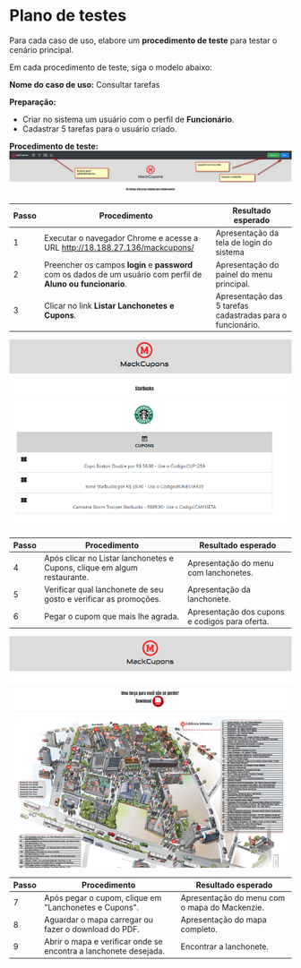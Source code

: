 # Plano de testes

Para cada caso de uso, elabore um **procedimento de teste** para testar o cenário principal.

Em cada procedimento de teste, siga o modelo abaixo:

**Nome do caso de uso:** Consultar tarefas

**Preparação:**

* Criar no sistema um usuário com o perfil de **Funcionário**.
* Cadastrar 5 tarefas para o usuário criado.

**Procedimento de teste:**
![](LoginMack.png)

| Passo | Procedimento | Resultado esperado |
| --- | --- | --- |
| 1 | Executar o navegador Chrome e acesse a URL http://18.188.27.136/mackcupons/ | Apresentação da tela de login do sistema | 
| 2 | Preencher os campos **login** e **password** com os dados de um usuário com perfil de **Aluno ou funcionario**. | Apresentação do painel do menu principal. |
| 3 | Clicar no link **Listar Lanchonetes e Cupons**. | Apresentação das 5 tarefas cadastradas para o funcionário. |

![](Cupons.png)

| Passo | Procedimento | Resultado esperado |
| --- | --- | --- |
| 4 | Após clicar no Listar lanchonetes e Cupons, clique em algum restaurante. | Apresentação do menu com lanchonetes. | 
| 5 | Verificar qual lanchonete de seu gosto e verificar as promoções.| Apresentação da lanchonete. |
| 6 | Pegar o cupom que mais lhe agrada. | Apresentação dos cupons e codigos para oferta. |

![](MapaDoMackenzie.png)

| Passo | Procedimento | Resultado esperado |
| --- | --- | --- |
| 7 | Após pegar o cupom, clique em "Lanchonetes e Cupons". | Apresentação do menu com o mapa do Mackenzie. | 
| 8 | Aguardar o mapa carregar ou fazer o download do PDF.| Apresentação do mapa completo. |
| 9 | Abrir o mapa e verificar onde se encontra a lanchonete desejada. | Encontrar a lanchonete. |
